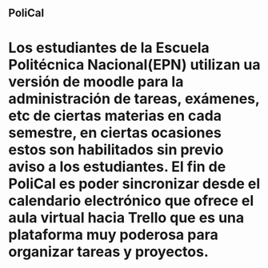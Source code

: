 ## PoliCal
# Los estudiantes de la Escuela Politécnica Nacional(EPN) utilizan ua versión de moodle para la administración de tareas, exámenes, etc de ciertas materias en cada semestre, en ciertas ocasiones estos son habilitados sin previo aviso a los estudiantes. El fin de PoliCal es poder sincronizar desde el calendario electrónico que ofrece el aula virtual hacia Trello que es una plataforma muy poderosa para organizar tareas y proyectos.
